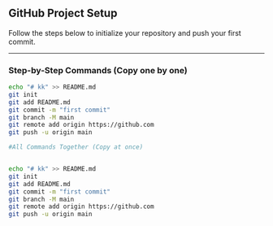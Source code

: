 ## GitHub Project Setup

Follow the steps below to initialize your repository and push your first commit.

---

### Step-by-Step Commands (Copy one by one)

```bash
echo "# kk" >> README.md
git init
git add README.md
git commit -m "first commit"
git branch -M main
git remote add origin https://github.com
git push -u origin main

#All Commands Together (Copy at once)


echo "# kk" >> README.md
git init
git add README.md
git commit -m "first commit"
git branch -M main
git remote add origin https://github.com
git push -u origin main

